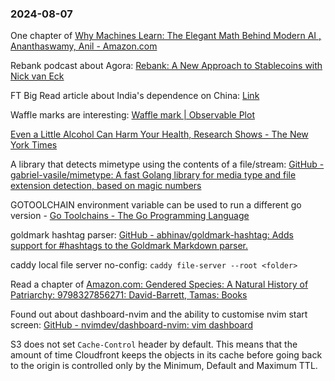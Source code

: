 ### 2024-08-07
One chapter of [Why Machines Learn: The Elegant Math Behind Modern AI , Ananthaswamy, Anil - Amazon.com](https://www.amazon.com/Why-Machines-Learn-Elegant-Behind-ebook/dp/B0CF1223R8)

Rebank podcast about Agora: [Rebank: A New Approach to Stablecoins with Nick van Eck](https://sites.libsyn.com/88961/a-new-approach-to-stablecoins-with-nick-van-eck)

FT Big Read article about India's dependence on China: [Link](https://www.ft.com/content/5a2b4491-5687-4b11-872d-a4f51121bbb2)

Waffle marks are interesting: [Waffle mark | Observable Plot](https://observablehq.com/plot/marks/waffle)

[Even a Little Alcohol Can Harm Your Health, Research Shows - The New York Times](https://www.nytimes.com/2023/01/13/well/mind/alcohol-health-effects.html)

A library that detects mimetype using the contents of a file/stream: [GitHub - gabriel-vasile/mimetype: A fast Golang library for media type and file extension detection, based on magic numbers](https://github.com/gabriel-vasile/mimetype/)

GOTOOLCHAIN environment variable can be used to run a different go version - [Go Toolchains - The Go Programming Language](https://go.dev/doc/toolchain)

goldmark hashtag parser: [GitHub - abhinav/goldmark-hashtag: Adds support for #hashtags to the Goldmark Markdown parser.](https://github.com/abhinav/goldmark-hashtag)

caddy local file server no-config: `caddy file-server --root <folder>`

Read a chapter of [Amazon.com: Gendered Species: A Natural History of Patriarchy: 9798327856271: David-Barrett, Tamas: Books](https://www.amazon.com/Gendered-Species-Natural-History-Patriarchy/dp/B0D7T8P4F4)

Found out about dashboard-nvim and the ability to customise nvim start screen: [GitHub - nvimdev/dashboard-nvim: vim dashboard](https://github.com/nvimdev/dashboard-nvim)

S3 does not set `Cache-Control` header by default. This means that the amount of time Cloudfront keeps the objects in its cache before going back to the origin is controlled only by the Minimum, Default and Maximum TTL.